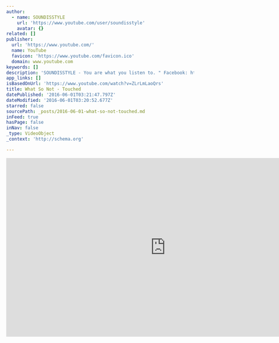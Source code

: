 ```yaml
---
author:
  - name: SOUNDISSTYLE
    url: 'https://www.youtube.com/user/soundisstyle'
    avatar: {}
related: []
publisher:
  url: 'https://www.youtube.com/'
  name: YouTube
  favicon: 'https://www.youtube.com/favicon.ico'
  domain: www.youtube.com
keywords: []
description: 'SOUNDISSTYLE - You are what you listen to. " Facebook: https://www.facebook.com/soundisstyle " Twitter: https://twitter.com/soundisstyle " SoundCloud: https://soundcloud.com/soundisstyle " Tumblr: http://soundisstyle.tumblr.com ADM - Australian dance music.'
app_links: []
isBasedOnUrl: 'https://www.youtube.com/watch?v=ZLrLmLaoQrs'
title: What So Not - Touched
datePublished: '2016-06-01T03:21:47.797Z'
dateModified: '2016-06-01T03:20:52.677Z'
starred: false
sourcePath: _posts/2016-06-01-what-so-not-touched.md
inFeed: true
hasPage: false
inNav: false
_type: VideoObject
_context: 'http://schema.org'

---
```

<iframe src="https://cdn.embedly.com/widgets/media.html?src=https%3A%2F%2Fwww.youtube.com%2Fembed%2FZLrLmLaoQrs%3Ffeature%3Doembed&amp;url=http%3A%2F%2Fwww.youtube.com%2Fwatch%3Fv%3DZLrLmLaoQrs&amp;image=https%3A%2F%2Fi.ytimg.com%2Fvi%2FZLrLmLaoQrs%2Fhqdefault.jpg&amp;key=b7d04c9b404c499eba89ee7072e1c4f7&amp;type=text%2Fhtml&amp;schema=youtube" width="854" height="480" scrolling="no" frameborder="0" allowfullscreen="" style=""></iframe>